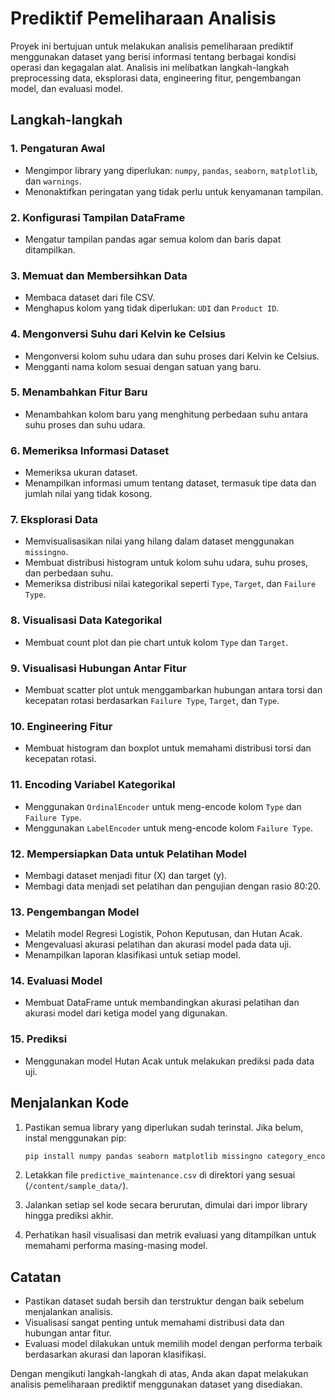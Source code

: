 # Prediktif Pemeliharaan Analisis

Proyek ini bertujuan untuk melakukan analisis pemeliharaan prediktif menggunakan dataset yang berisi informasi tentang berbagai kondisi operasi dan kegagalan alat. Analisis ini melibatkan langkah-langkah preprocessing data, eksplorasi data, engineering fitur, pengembangan model, dan evaluasi model.

## Langkah-langkah

### 1. Pengaturan Awal
- Mengimpor library yang diperlukan: `numpy`, `pandas`, `seaborn`, `matplotlib`, dan `warnings`.
- Menonaktifkan peringatan yang tidak perlu untuk kenyamanan tampilan.

### 2. Konfigurasi Tampilan DataFrame
- Mengatur tampilan pandas agar semua kolom dan baris dapat ditampilkan.

### 3. Memuat dan Membersihkan Data
- Membaca dataset dari file CSV.
- Menghapus kolom yang tidak diperlukan: `UDI` dan `Product ID`.

### 4. Mengonversi Suhu dari Kelvin ke Celsius
- Mengonversi kolom suhu udara dan suhu proses dari Kelvin ke Celsius.
- Mengganti nama kolom sesuai dengan satuan yang baru.

### 5. Menambahkan Fitur Baru
- Menambahkan kolom baru yang menghitung perbedaan suhu antara suhu proses dan suhu udara.

### 6. Memeriksa Informasi Dataset
- Memeriksa ukuran dataset.
- Menampilkan informasi umum tentang dataset, termasuk tipe data dan jumlah nilai yang tidak kosong.

### 7. Eksplorasi Data
- Memvisualisasikan nilai yang hilang dalam dataset menggunakan `missingno`.
- Membuat distribusi histogram untuk kolom suhu udara, suhu proses, dan perbedaan suhu.
- Memeriksa distribusi nilai kategorikal seperti `Type`, `Target`, dan `Failure Type`.

### 8. Visualisasi Data Kategorikal
- Membuat count plot dan pie chart untuk kolom `Type` dan `Target`.

### 9. Visualisasi Hubungan Antar Fitur
- Membuat scatter plot untuk menggambarkan hubungan antara torsi dan kecepatan rotasi berdasarkan `Failure Type`, `Target`, dan `Type`.

### 10. Engineering Fitur
- Membuat histogram dan boxplot untuk memahami distribusi torsi dan kecepatan rotasi.

### 11. Encoding Variabel Kategorikal
- Menggunakan `OrdinalEncoder` untuk meng-encode kolom `Type` dan `Failure Type`.
- Menggunakan `LabelEncoder` untuk meng-encode kolom `Failure Type`.

### 12. Mempersiapkan Data untuk Pelatihan Model
- Membagi dataset menjadi fitur (X) dan target (y).
- Membagi data menjadi set pelatihan dan pengujian dengan rasio 80:20.

### 13. Pengembangan Model
- Melatih model Regresi Logistik, Pohon Keputusan, dan Hutan Acak.
- Mengevaluasi akurasi pelatihan dan akurasi model pada data uji.
- Menampilkan laporan klasifikasi untuk setiap model.

### 14. Evaluasi Model
- Membuat DataFrame untuk membandingkan akurasi pelatihan dan akurasi model dari ketiga model yang digunakan.

### 15. Prediksi
- Menggunakan model Hutan Acak untuk melakukan prediksi pada data uji.

## Menjalankan Kode

1. Pastikan semua library yang diperlukan sudah terinstal. Jika belum, instal menggunakan pip:
    ```bash
    pip install numpy pandas seaborn matplotlib missingno category_encoders scikit-learn
    ```

2. Letakkan file `predictive_maintenance.csv` di direktori yang sesuai (`/content/sample_data/`).

3. Jalankan setiap sel kode secara berurutan, dimulai dari impor library hingga prediksi akhir.

4. Perhatikan hasil visualisasi dan metrik evaluasi yang ditampilkan untuk memahami performa masing-masing model.

## Catatan
- Pastikan dataset sudah bersih dan terstruktur dengan baik sebelum menjalankan analisis.
- Visualisasi sangat penting untuk memahami distribusi data dan hubungan antar fitur.
- Evaluasi model dilakukan untuk memilih model dengan performa terbaik berdasarkan akurasi dan laporan klasifikasi.

Dengan mengikuti langkah-langkah di atas, Anda akan dapat melakukan analisis pemeliharaan prediktif menggunakan dataset yang disediakan.
